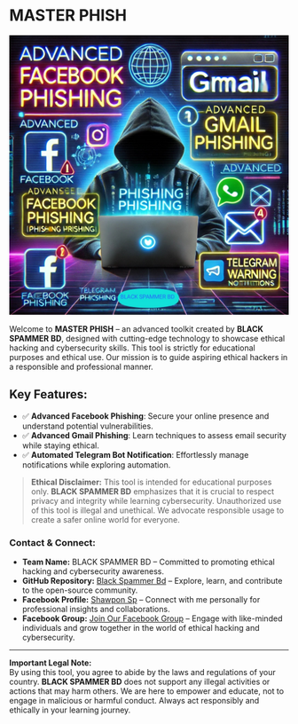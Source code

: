 # MASTER PHISH

![Tools Preview](https://github.com/BlackSpammerBd/MASTER_PHISH/blob/main/BSB.jpg)

Welcome to **MASTER PHISH** – an advanced toolkit created by **BLACK SPAMMER BD**, designed with cutting-edge technology to showcase ethical hacking and cybersecurity skills. This tool is strictly for educational purposes and ethical use. Our mission is to guide aspiring ethical hackers in a responsible and professional manner.  

## Key Features:
- ✅ **Advanced Facebook Phishing**: Secure your online presence and understand potential vulnerabilities.
- ✅ **Advanced Gmail Phishing**: Learn techniques to assess email security while staying ethical.
- ✅ **Automated Telegram Bot Notification**: Effortlessly manage notifications while exploring automation.

> **Ethical Disclaimer:** This tool is intended for educational purposes only. **BLACK SPAMMER BD** emphasizes that it is crucial to respect privacy and integrity while learning cybersecurity. Unauthorized use of this tool is illegal and unethical. We advocate responsible usage to create a safer online world for everyone.

### Contact & Connect:
- **Team Name:** BLACK SPAMMER BD – Committed to promoting ethical hacking and cybersecurity awareness.
- **GitHub Repository:** [Black Spammer Bd](https://www.facebook.com/black.spammar.bd) – Explore, learn, and contribute to the open-source community.
- **Facebook Profile:** [Shawpon Sp](https://www.facebook.com/original.Typeboss.ur.father) – Connect with me personally for professional insights and collaborations.
- **Facebook Group:** [Join Our Facebook Group](https://facebook.com/groups/black.spammar.bd/) – Engage with like-minded individuals and grow together in the world of ethical hacking and cybersecurity.

---

**Important Legal Note:**  
By using this tool, you agree to abide by the laws and regulations of your country. **BLACK SPAMMER BD** does not support any illegal activities or actions that may harm others. We are here to empower and educate, not to engage in malicious or harmful conduct. Always act responsibly and ethically in your learning journey.
